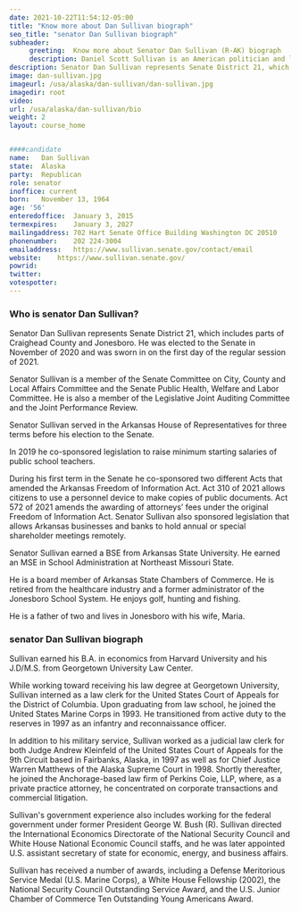 ```yaml
---
date: 2021-10-22T11:54:12-05:00
title: "Know more about Dan Sullivan biograph"
seo_title: "senator Dan Sullivan biograph"
subheader:
     greeting:  Know more about Senator Dan Sullivan (R-AK) biograph
     description: Daniel Scott Sullivan is an American politician and lawyer serving as the junior United States Senator from Alaska since 2015. He is a member of the Republican Party. Sullivan was in active duty for the United States Marine Corps from 1993 to 1997, 2004 to 2006, and in 2009 and 2013.
description: Senator Dan Sullivan represents Senate District 21, which includes parts of Craighead County and Jonesboro. He was elected to the Senate in November of 2020 and was sworn in on the first day of the regular session of 2021.
image: dan-sullivan.jpg
imageurl: /usa/alaska/dan-sullivan/dan-sullivan.jpg
imagedir: root
video: 
url: /usa/alaska/dan-sullivan/bio
weight: 2
layout: course_home


####candidate
name:	Dan Sullivan
state:	Alaska
party:	Republican
role: senator
inoffice: current
born:	November 13, 1964
age: '56'
enteredoffice:	January 3, 2015
termexpires:	January 3, 2027
mailingaddress:	702 Hart Senate Office Building Washington DC 20510
phonenumber:	202 224-3004
emailaddress:	https://www.sullivan.senate.gov/contact/email
website:	https://www.sullivan.senate.gov/
powrid: 
twitter: 
votespotter: 
---
```



### Who is senator Dan Sullivan?
Senator Dan Sullivan represents Senate District 21, which includes parts of Craighead County and Jonesboro. He was elected to the Senate in November of 2020 and was sworn in on the first day of the regular session of 2021.

Senator Sullivan is a member of the Senate Committee on City, County and Local Affairs Committee and the Senate Public Health, Welfare and Labor Committee.  He is also a member of the Legislative Joint Auditing Committee and the Joint Performance Review.

Senator Sullivan served in the Arkansas House of Representatives for three terms before his election to the Senate.

In 2019 he co-sponsored legislation to raise minimum starting salaries of public school teachers.

During his first term in the Senate he co-sponsored two different Acts that amended the Arkansas Freedom of Information Act.  Act 310 of 2021 allows citizens to use a personnel device to make copies of public documents.  Act 572 of 2021 amends the awarding of attorneys’ fees under the original Freedom of Information Act.  Senator Sullivan also sponsored legislation that allows Arkansas businesses and banks to hold annual or special shareholder meetings remotely.

Senator Sullivan earned a BSE from Arkansas State University. He earned an MSE in School Administration at Northeast Missouri State.

He is a board member of Arkansas State Chambers of Commerce.  He is retired from the healthcare industry and a former administrator of the Jonesboro School System.  He enjoys golf, hunting and fishing. 

He is a father of two and lives in Jonesboro with his wife, Maria.




### senator Dan Sullivan biograph
Sullivan earned his B.A. in economics from Harvard University and his J.D/M.S. from Georgetown University Law Center.

While working toward receiving his law degree at Georgetown University, Sullivan interned as a law clerk for the United States Court of Appeals for the District of Columbia. Upon graduating from law school, he joined the United States Marine Corps in 1993. He transitioned from active duty to the reserves in 1997 as an infantry and reconnaissance officer.

In addition to his military service, Sullivan worked as a judicial law clerk for both Judge Andrew Kleinfeld of the United States Court of Appeals for the 9th Circuit based in Fairbanks, Alaska, in 1997 as well as for Chief Justice Warren Matthews of the Alaska Supreme Court in 1998. Shortly thereafter, he joined the Anchorage-based law firm of Perkins Coie, LLP, where, as a private practice attorney, he concentrated on corporate transactions and commercial litigation.

Sullivan's government experience also includes working for the federal government under former President George W. Bush (R). Sullivan directed the International Economics Directorate of the National Security Council and White House National Economic Council staffs, and he was later appointed U.S. assistant secretary of state for economic, energy, and business affairs.

Sullivan has received a number of awards, including a Defense Meritorious Service Medal (U.S. Marine Corps), a White House Fellowship (2002), the National Security Council Outstanding Service Award, and the U.S. Junior Chamber of Commerce Ten Outstanding Young Americans Award.

